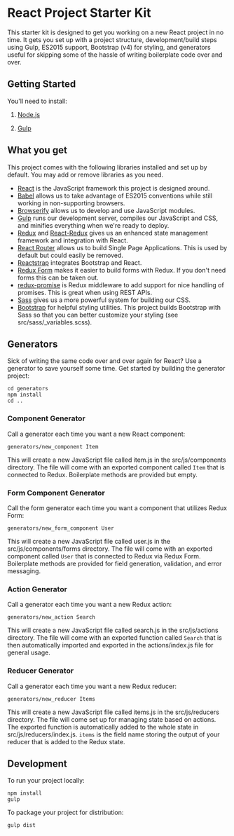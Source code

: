 # React Project Starter Kit

This starter kit is designed to get you working on a new React project in no time. It gets you set up with a project structure, development/build steps using Gulp, ES2015 support, Bootstrap (v4) for styling, and generators useful for skipping some of the hassle of writing boilerplate code over and over.

## Getting Started

You'll need to install:

1. [Node.js](https://nodejs.org/en/)


2. [Gulp](https://gulpjs.com/)


## What you get

This project comes with the following libraries installed and set up by default. You may add or remove libraries as you need.

* [React](https://facebook.github.io/react/) is the JavaScript framework this project is designed around. 
* [Babel](https://babeljs.io/) allows us to take advantage of ES2015 conventions while still working in non-supporting browsers.
* [Browserify](http://browserify.org/) allows us to develop and use JavaScript modules.
* [Gulp](https://gulpjs.com/) runs our development server, compiles our JavaScript and CSS, and minifies everything when we're ready to deploy.
* [Redux](http://redux.js.org/) and [React-Redux](https://github.com/reactjs/react-redux) gives us an enhanced state management framework and integration with React.
* [React Router](https://github.com/ReactTraining/react-router) allows us to build Single Page Applications. This is used by default but could easily be removed.
* [Reactstrap](https://reactstrap.github.io/) integrates Bootstrap and React.
* [Redux Form](https://redux-form.com/7.0.4/) makes it easier to build forms with Redux. If you don't need forms this can be taken out.
* [redux-promise](https://github.com/acdlite/redux-promise) is Redux middleware to add support for nice handling of promises. This is great when using REST APIs.
* [Sass](http://sass-lang.com) gives us a more powerful system for building our CSS.
* [Bootstrap](http://getbootstrap.com/) for helpful styling utilities. This project builds Bootstrap with Sass so that you can better customize your styling (see src/sass/_variables.scss).

## Generators

Sick of writing the same code over and over again for React? Use a generator to save yourself some time. Get started by building the generator project:

```
cd generators
npm install
cd ..
```

### Component Generator 

Call a generator each time you want a new React component: 

```
generators/new_component Item
```

This will create a new JavaScript file called item.js in the src/js/components directory. The file will come with an exported component called `Item` that is connected to Redux. Boilerplate methods are provided but empty. 

### Form Component Generator 

Call the form generator each time you want a component that utilizes Redux Form:

```
generators/new_form_component User
```

This will create a new JavaScript file called user.js in the src/js/components/forms directory. The file will come with an exported component called `User` that is connected to Redux via Redux Form. Boilerplate methods are provided for field generation, validation, and error messaging. 


### Action Generator 

Call a generator each time you want a new Redux action: 

```
generators/new_action Search
```

This will create a new JavaScript file called search.js in the src/js/actions directory. The file will come with an exported function called `Search` that is then automatically imported and exported in the actions/index.js file for general usage. 


### Reducer Generator 

Call a generator each time you want a new Redux reducer: 

```
generators/new_reducer Items
```

This will create a new JavaScript file called items.js in the src/js/reducers directory. The file will come set up for managing state based on actions. The exported function is automatically added to the whole state in src/js/reducers/index.js. `items` is the field name storing the output of your reducer that is added to the Redux state.


## Development

To run your project locally:

```
npm install
gulp
```

To package your project for distribution:

```
gulp dist
```